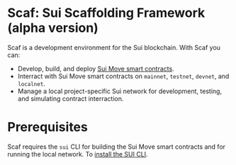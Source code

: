 # Scaf: Sui Scaffolding Framework (alpha version)

Scaf is a development environment for the Sui blockchain. With Scaf you can:
- Develop, build, and deploy [Sui Move smart contracts](https://docs.sui.io/build/move).
- Interract with Sui Move smart contracts on `mainnet`, `testnet`, `devnet`,
    and `localnet`.
- Manage a local project-specific Sui network for development, testing, and
    simulating contract interraction.

# Prerequisites

Scaf requires the `sui` CLI for building the Sui Move smart contracts and for
running the local network. To [install the SUI CLI](https://docs.sui.io/build/install).
